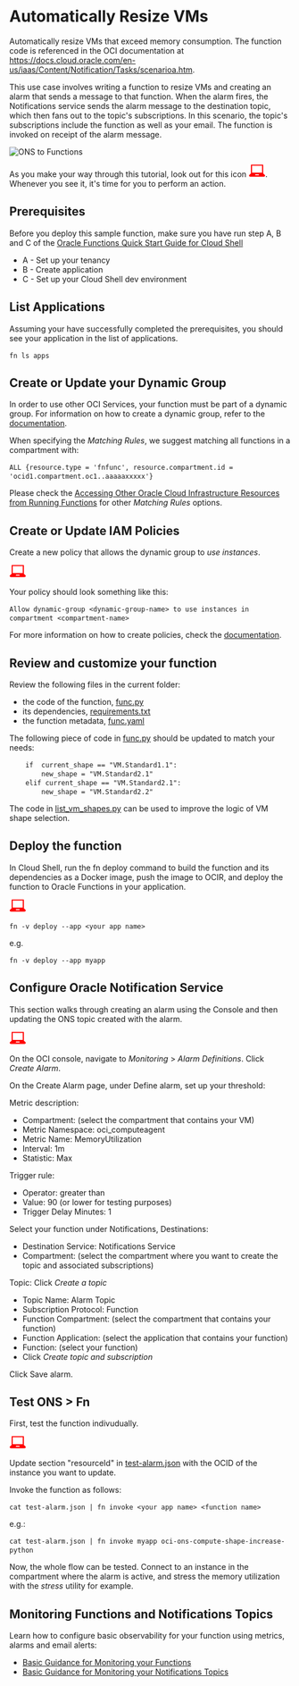 # Automatically Resize VMs
Automatically resize VMs that exceed memory consumption. The function code is referenced in the OCI documentation at https://docs.cloud.oracle.com/en-us/iaas/Content/Notification/Tasks/scenarioa.htm.

This use case involves writing a function to resize VMs and creating an alarm  that sends a message to that function. When the alarm fires, the Notifications service sends the alarm message to the destination topic, which then fans out to the topic's subscriptions. In this scenario, the topic's subscriptions include the function as well as your email. The function is invoked on receipt of the alarm message. 

![ONS to Functions](https://docs.cloud.oracle.com/en-us/iaas/Content/Resources/Images/notifications-scenarioA.png)

As you make your way through this tutorial, look out for this icon ![user input icon](./images/userinput.png).
Whenever you see it, it's time for you to perform an action.


## Prerequisites
Before you deploy this sample function, make sure you have run step A, B and C of the [Oracle Functions Quick Start Guide for Cloud Shell](https://www.oracle.com/webfolder/technetwork/tutorials/infographics/oci_functions_cloudshell_quickview/functions_quickview_top/functions_quickview/index.html)
* A - Set up your tenancy
* B - Create application
* C - Set up your Cloud Shell dev environment


## List Applications 
Assuming your have successfully completed the prerequisites, you should see your 
application in the list of applications.
```
fn ls apps
```


## Create or Update your Dynamic Group
In order to use other OCI Services, your function must be part of a dynamic group. For information on how to create a dynamic group, refer to the [documentation](https://docs.cloud.oracle.com/iaas/Content/Identity/Tasks/managingdynamicgroups.htm#To).

When specifying the *Matching Rules*, we suggest matching all functions in a compartment with:
```
ALL {resource.type = 'fnfunc', resource.compartment.id = 'ocid1.compartment.oc1..aaaaaxxxxx'}
```
Please check the [Accessing Other Oracle Cloud Infrastructure Resources from Running Functions](https://docs.cloud.oracle.com/en-us/iaas/Content/Functions/Tasks/functionsaccessingociresources.htm) for other *Matching Rules* options.


## Create or Update IAM Policies
Create a new policy that allows the dynamic group to *use instances*.

![user input icon](./images/userinput.png)

Your policy should look something like this:
```
Allow dynamic-group <dynamic-group-name> to use instances in compartment <compartment-name>
```
For more information on how to create policies, check the [documentation](https://docs.cloud.oracle.com/iaas/Content/Identity/Concepts/policysyntax.htm).


## Review and customize your function
Review the following files in the current folder:
* the code of the function, [func.py](./func.py)
* its dependencies, [requirements.txt](./requirements.txt)
* the function metadata, [func.yaml](./func.yaml)

The following piece of code in [func.py](./func.py) should be updated to match your needs:
```
    if  current_shape == "VM.Standard1.1":
        new_shape = "VM.Standard2.1"
    elif current_shape == "VM.Standard2.1":
        new_shape = "VM.Standard2.2"
```

The code in [list_vm_shapes.py](./list_vm_shapes.py) can be used to improve the logic of VM shape selection.


## Deploy the function
In Cloud Shell, run the fn deploy command to build the function and its dependencies as a Docker image,
push the image to OCIR, and deploy the function to Oracle Functions in your application.

![user input icon](./images/userinput.png)
```
fn -v deploy --app <your app name>
```
e.g.
```
fn -v deploy --app myapp
```


## Configure Oracle Notification Service
This section walks through creating an alarm using the Console and then updating the ONS topic created with the alarm.

![user input icon](./images/userinput.png)

On the OCI console, navigate to *Monitoring* > *Alarm Definitions*. Click *Create Alarm*.

On the Create Alarm page, under Define alarm, set up your threshold: 

Metric description: 
* Compartment: (select the compartment that contains your VM)
* Metric Namespace: oci_computeagent
* Metric Name: MemoryUtilization
* Interval: 1m
* Statistic: Max 

Trigger rule:
* Operator: greater than
* Value: 90  (or lower for testing purposes)
* Trigger Delay Minutes: 1

Select your function under Notifications, Destinations:
* Destination Service: Notifications Service
* Compartment: (select the compartment where you want to create the topic and associated subscriptions)

Topic: Click *Create a topic*
* Topic Name: Alarm Topic
* Subscription Protocol: Function
* Function Compartment: (select the compartment that contains your function)
* Function Application: (select the application that contains your function)
* Function: (select your function)
* Click *Create topic and subscription*

Click Save alarm.


## Test ONS > Fn
First, test the function indivudually.

![user input icon](./images/userinput.png)

Update section "resourceId" in [test-alarm.json](./test-alarm.json) with the OCID of the instance you want to update.

Invoke the function as follows:
```
cat test-alarm.json | fn invoke <your app name> <function name>
```
e.g.:
```
cat test-alarm.json | fn invoke myapp oci-ons-compute-shape-increase-python
```

Now, the whole flow can be tested. Connect to an instance in the compartment where the alarm is active, and stress the memory utilization with the *stress* utility for example.


## Monitoring Functions and Notifications Topics

Learn how to configure basic observability for your function using metrics, alarms and email alerts:
* [Basic Guidance for Monitoring your Functions](../basic-observability/functions.md)
* [Basic Guidance for Monitoring your Notifications Topics](../basic-observability/notifications.md)

